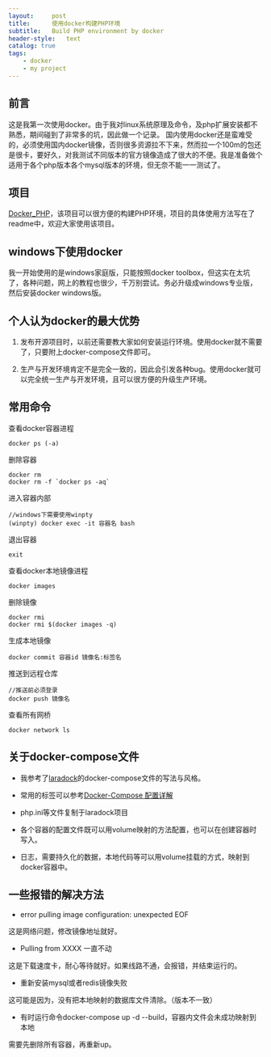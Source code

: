```yaml
---
layout:     post
title:      使用docker构建PHP环境
subtitle:   Build PHP environment by docker
header-style:   text
catalog: true
tags:
    - docker
    - my project
---
```


## 前言

这是我第一次使用docker。由于我对linux系统原理及命令，及php扩展安装都不熟悉，期间碰到了非常多的坑，因此做一个记录。
国内使用docker还是蛮难受的，必须使用国内docker镜像，否则很多资源拉不下来，然而拉一个100m的包还是很卡，要好久，对我测试不同版本的官方镜像造成了很大的不便。我是准备做个适用于各个php版本各个mysql版本的环境，但无奈不能一一测试了。

## 项目

[Docker_PHP](https://github.com/AnthonySAD/Docker_PHP)，该项目可以很方便的构建PHP环境，项目的具体使用方法写在了readme中，欢迎大家使用该项目。

## windows下使用docker

我一开始使用的是windows家庭版，只能按照docker toolbox，但这实在太坑了，各种问题，网上的教程也很少，千万别尝试。务必升级成windows专业版，然后安装docker windows版。

## 个人认为docker的最大优势

1. 发布开源项目时，以前还需要教大家如何安装运行环境。使用docker就不需要了，只要附上docker-compose文件即可。

2. 生产与开发环境肯定不是完全一致的，因此会引发各种bug。使用docker就可以完全统一生产与开发环境，且可以很方便的升级生产环境。

## 常用命令

查看docker容器进程

```git
docker ps (-a)
```

删除容器

```git
docker rm
docker rm -f `docker ps -aq`
```

进入容器内部

```git
//windows下需要使用winpty
(winpty) docker exec -it 容器名 bash
```

退出容器

```git
exit
```


查看docker本地镜像进程

```git
docker images
```

删除镜像

```git
docker rmi
docker rmi $(docker images -q)
```

生成本地镜像

```git
docker commit 容器id 镜像名:标签名
```

推送到远程仓库

```git
//推送前必须登录
docker push 镜像名
```

查看所有网桥

```git
docker network ls
```

## 关于docker-compose文件

- 我参考了[laradock](http://laradock.io/)的docker-compose文件的写法与风格。

- 常用的标签可以参考[Docker-Compose 配置详解](https://www.cnblogs.com/wantfly/p/9290505.html)

- php.ini等文件复制于laradock项目

- 各个容器的配置文件既可以用volume映射的方法配置，也可以在创建容器时写入。

- 日志，需要持久化的数据，本地代码等可以用volume挂载的方式，映射到docker容器中。

## 一些报错的解决方法

- error pulling image configuration: unexpected EOF

这是网络问题，修改镜像地址就好。

- Pulling from XXXX 一直不动

这是下载速度卡，耐心等待就好。如果线路不通，会报错，并结束运行的。

- 重新安装mysql或者redis镜像失败

这可能是因为，没有把本地映射的数据库文件清除。（版本不一致）

- 有时运行命令docker-compose up -d --build，容器内文件会未成功映射到本地

需要先删除所有容器，再重新up。